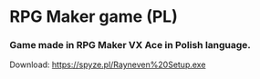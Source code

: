 # RPG Maker game (PL)

### Game made in RPG Maker VX Ace in Polish language.

Download: https://spyze.pl/Rayneven%20Setup.exe
